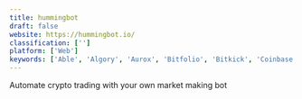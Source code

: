 ```yaml
---
title: hummingbot
draft: false 
website: https://hummingbot.io/
classification: ['']
platform: ['Web']
keywords: ['Able', 'Algory', 'Aurox', 'Bitfolio', 'Bitkick', 'Coinbase Prime', 'Cosmo', 'Cryptagon', 'CryptoTrend', 'Delta for Desktop', 'ICODrops', 'Radarr', 'Sickey', 'Superorder', 'changelly']
---
```

Automate crypto trading with your own market making bot